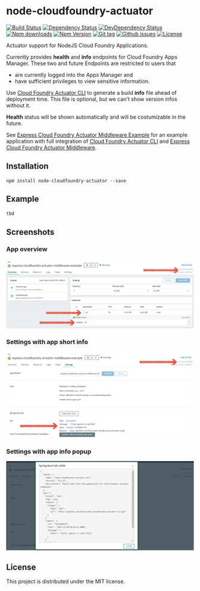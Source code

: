 # node-cloudfoundry-actuator

[![Build Status](https://travis-ci.org/stfsy/node-cloudfoundry-actuator.svg)](https://travis-ci.org/stfsy/node-cloudfoundry-actuator)
[![Dependency Status](https://img.shields.io/david/stfsy/node-cloudfoundry-actuator.svg)](https://github.com/stfsy/node-cloudfoundry-actuator/blob/master/package.json)
[![DevDependency Status](https://img.shields.io/david/dev/stfsy/node-cloudfoundry-actuator.svg)](https://github.com/stfsy/node-cloudfoundry-actuator/blob/master/package.json)
[![Npm downloads](https://img.shields.io/npm/dm/node-cloudfoundry-actuator.svg)](https://www.npmjs.com/package/node-cloudfoundry-actuator)
[![Npm Version](https://img.shields.io/npm/v/node-cloudfoundry-actuator.svg)](https://www.npmjs.com/package/node-cloudfoundry-actuator)
[![Git tag](https://img.shields.io/github/tag/stfsy/node-cloudfoundry-actuator.svg)](https://github.com/stfsy/node-cloudfoundry-actuator/releases)
[![Github issues](https://img.shields.io/github/issues/stfsy/node-cloudfoundry-actuator.svg)](https://github.com/stfsy/node-cloudfoundry-actuator/issues)
[![License](https://img.shields.io/npm/l/node-cloudfoundry-actuator.svg)](https://github.com/stfsy/node-cloudfoundry-actuator/blob/master/LICENSE)

Actuator support for NodeJS Cloud Foundry Applications.

Currently provides **health** and **info** endpoints for Cloud Foundry Apps Manager. These two and future Endpoints are restricted to users that 
- are currently logged into the Apps Manager and 
- have sufficient privileges to view sensitive information.

Use [Cloud Foundry Actuator CLI](https://github.com/stfsy/node-cloudfoundry-actuator-cli) to generate a build **info** file ahead of deployment time. This file is optional, but we can't show version infos without it. 

**Health** status will be shown automatically and will be costumizable in the future.

See [Express Cloud Foundry Actuator Middleware Example](https://github.com/stfsy/express-cloudfoundry-actuator-middleware-example) for an example application with full integration of [Cloud Foundry Actuator CLI](https://github.com/stfsy/node-cloudfoundry-actuator-cli) and [Express Cloud Foundry Actuator Middleware](https://github.com/stfsy/node-cloudfoundry-actuator).

## Installation

```
npm install node-cloudfoundry-actuator --save
```

## Example

```js
tbd
```

## Screenshots

### App overview
![Cloud Foundry App overview with Health Check](readme_cf_app_overview.png)

### Settings with app short info
![Cloud Foundry App settings with short app info](readme_cf_app_settings.png)
### Settings with app info popup
![Cloud Foundry App settings with app info popup](readme_cf_app_info.png)

## License

This project is distributed under the MIT license.